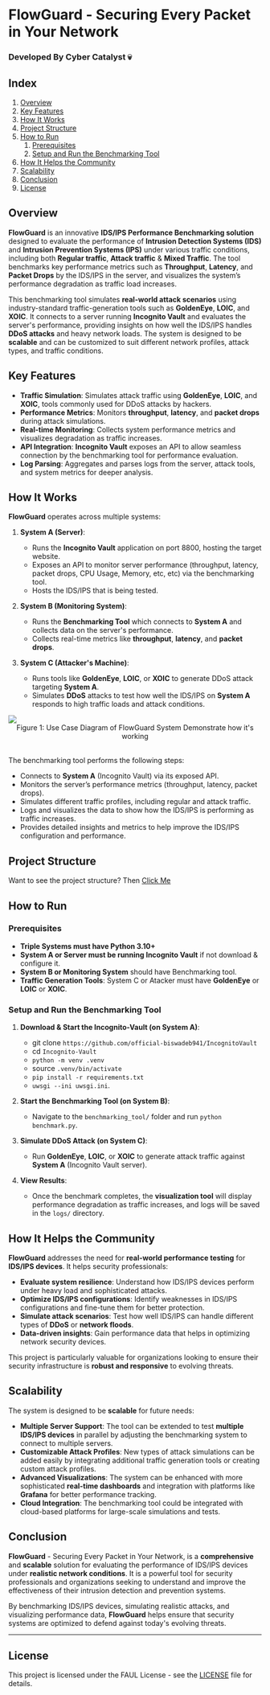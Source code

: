 # FlowGuard - Securing Every Packet in Your Network
### Developed By Cyber Catalyst 💀

## Index

1. [Overview](#overview)
2. [Key Features](#key-features)
3. [How It Works](#how-it-works)
4. [Project Structure](#project-structure)
5. [How to Run](#how-to-run)
   1. [Prerequisites](#prerequisites)
   2. [Setup and Run the Benchmarking Tool](#setup-and-run-the-benchmarking-tool)
6. [How It Helps the Community](#how-it-helps-the-community)
7. [Scalability](#scalability)
8. [Conclusion](#conclusion)
9. [License](#license)

## Overview

**FlowGuard** is an innovative **IDS/IPS Performance Benchmarking solution** designed to evaluate the performance of **Intrusion Detection Systems (IDS)** and **Intrusion Prevention Systems (IPS)** under various traffic conditions, including both **Regular traffic**, **Attack traffic** & **Mixed Traffic**. The tool benchmarks key performance metrics such as **Throughput**, **Latency**, and **Packet Drops** by the IDS/IPS in the server, and visualizes the system’s performance degradation as traffic load increases.

This benchmarking tool simulates **real-world attack scenarios** using industry-standard traffic-generation tools such as **GoldenEye**, **LOIC**, and **XOIC**. It connects to a server running **Incognito Vault** and evaluates the server's performance, providing insights on how well the IDS/IPS handles **DDoS attacks** and heavy network loads. The system is designed to be **scalable** and can be customized to suit different network profiles, attack types, and traffic conditions.

## Key Features

- **Traffic Simulation**: Simulates attack traffic using **GoldenEye**, **LOIC**, and **XOIC**, tools commonly used for DDoS attacks by hackers.
- **Performance Metrics**: Monitors **throughput**, **latency**, and **packet drops** during attack simulations.
- **Real-time Monitoring**: Collects system performance metrics and visualizes degradation as traffic increases.
- **API Integration**: **Incognito Vault** exposes an API to allow seamless connection by the benchmarking tool for performance evaluation.
- **Log Parsing**: Aggregates and parses logs from the server, attack tools, and system metrics for deeper analysis.

## How It Works

**FlowGuard** operates across multiple systems:

1. **System A (Server)**:
   - Runs the **Incognito Vault** application on port 8800, hosting the target website.
   - Exposes an API to monitor server performance (throughput, latency, packet drops, CPU Usage, Memory, etc, etc) via the benchmarking tool.
   - Hosts the IDS/IPS that is being tested.

2. **System B (Monitoring System)**:
   - Runs the **Benchmarking Tool** which connects to **System A** and collects data on the server's performance.
   - Collects real-time metrics like **throughput**, **latency**, and **packet drops**.

3. **System C (Attacker's Machine)**:
   - Runs tools like **GoldenEye**, **LOIC**, or **XOIC** to generate DDoS attack targeting **System A**.
   - Simulates **DDoS** attacks to test how well the IDS/IPS on **System A** responds to high traffic loads and attack conditions.

</center><img src="System Diagram/FlowGuard1.png"></center>
<center><figcaption>Figure 1: Use Case Diagram of FlowGuard System Demonstrate how it's working</figcaption></center>
<br>

The benchmarking tool performs the following steps:
- Connects to **System A** (Incognito Vault) via its exposed API.
- Monitors the server’s performance metrics (throughput, latency, packet drops).
- Simulates different traffic profiles, including regular and attack traffic.
- Logs and visualizes the data to show how the IDS/IPS is performing as traffic increases.
- Provides detailed insights and metrics to help improve the IDS/IPS configuration and performance.

## Project Structure

Want to see the project structure? Then [Click Me](Project.md)

## How to Run

### Prerequisites

- **Triple Systems must have Python 3.10+**
- **System A or Server must be running Incognito Vault** if not download & configure it.
- **System B or Monitoring System** should have Benchmarking tool.
- **Traffic Generation Tools**: System C or Atacker must have **GoldenEye** or **LOIC** or **XOIC**.

### Setup and Run the Benchmarking Tool

1. **Download & Start the Incognito-Vault (on System A)**:
   - git clone `https://github.com/official-biswadeb941/IncognitoVault`
   - cd `Incognito-Vault`
   - `python -m venv .venv`
   - source `.venv/bin/activate`
   - `pip install -r requirements.txt`
   - `uwsgi --ini uwsgi.ini`.

2. **Start the Benchmarking Tool (on System B)**:
   - Navigate to the `benchmarking_tool/` folder and run `python benchmark.py`.

3. **Simulate DDoS Attack  (on System C)**:
   - Run **GoldenEye**, **LOIC**, or **XOIC** to generate attack traffic against **System A** (Incognito Vault server).

4. **View Results**:
   - Once the benchmark completes, the **visualization tool** will display performance degradation as traffic increases, and logs will be saved in the `logs/` directory.

## How It Helps the Community

**FlowGuard** addresses the need for **real-world performance testing** for **IDS/IPS devices**. It helps security professionals:
- **Evaluate system resilience**: Understand how IDS/IPS devices perform under heavy load and sophisticated attacks.
- **Optimize IDS/IPS configurations**: Identify weaknesses in IDS/IPS configurations and fine-tune them for better protection.
- **Simulate attack scenarios**: Test how well IDS/IPS can handle different types of **DDoS** or **network floods**.
- **Data-driven insights**: Gain performance data that helps in optimizing network security devices.

This project is particularly valuable for organizations looking to ensure their security infrastructure is **robust and responsive** to evolving threats.

## Scalability

The system is designed to be **scalable** for future needs:
- **Multiple Server Support**: The tool can be extended to test **multiple IDS/IPS devices** in parallel by adjusting the benchmarking system to connect to multiple servers.
- **Customizable Attack Profiles**: New types of attack simulations can be added easily by integrating additional traffic generation tools or creating custom attack profiles.
- **Advanced Visualizations**: The system can be enhanced with more sophisticated **real-time dashboards** and integration with platforms like **Grafana** for better performance tracking.
- **Cloud Integration**: The benchmarking tool could be integrated with cloud-based platforms for large-scale simulations and tests.

## Conclusion

**FlowGuard** - Securing Every Packet in Your Network, is a **comprehensive** and **scalable** solution for evaluating the performance of IDS/IPS devices under **realistic network conditions**. It is a powerful tool for security professionals and organizations seeking to understand and improve the effectiveness of their intrusion detection and prevention systems.

By benchmarking IDS/IPS devices, simulating realistic attacks, and visualizing performance data, **FlowGuard** helps ensure that security systems are optimized to defend against today's evolving threats.

---

## License

This project is licensed under the FAUL License - see the [LICENSE](License.md) file for details.
